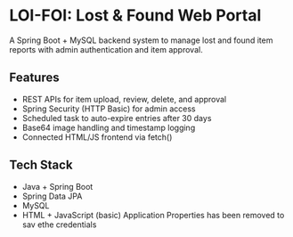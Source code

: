 # LOI-FOI: Lost & Found Web Portal

A Spring Boot + MySQL backend system to manage lost and found item reports with admin authentication and item approval.

## Features

- REST APIs for item upload, review, delete, and approval
- Spring Security (HTTP Basic) for admin access
- Scheduled task to auto-expire entries after 30 days
- Base64 image handling and timestamp logging
- Connected HTML/JS frontend via fetch()

## Tech Stack

- Java + Spring Boot
- Spring Data JPA
- MySQL
- HTML + JavaScript (basic)
Application Properties has been removed to sav ethe credentials
